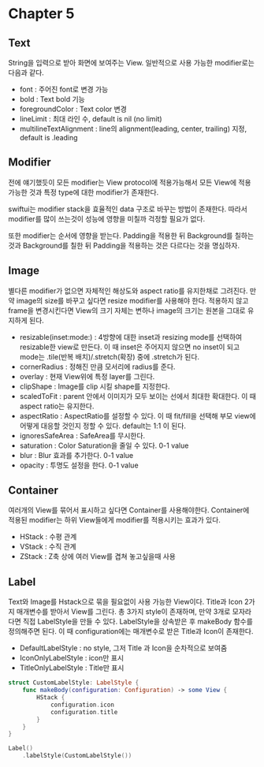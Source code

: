 # Chapter 5

## Text
String을 입력으로 받아 화면에 보여주는 View. 일반적으로 사용 가능한 modifier로는 다음과 같다.

- font : 주어진 font로 변경 가능
- bold : Text bold 기능
- foregroundColor : Text color 변경
- lineLimit : 최대 라인 수, default is nil (no limit)
- multilineTextAlignment : line의 alignment(leading, center, trailing) 지정, default is .leading

## Modifier
전에 얘기했듯이 모든 modifier는 View protocol에 적용가능해서 모든 View에 적용가능한 것과 특정 type에 대한 modifier가 존재한다.

swiftui는 modifier stack을 효율적인 data 구조로 바꾸는 방법이 존재한다. 
따라서 modifier를 많이 쓰는것이 성능에 영향을 미칠까 걱정할 필요가 없다.

또한 modifier는 순서에 영향을 받는다. Padding을 적용한 뒤 Background를 칠하는 것과 Background를 칠한 뒤 Padding을 적용하는 것은 다르다는 것을 명심하자.

## Image
별다른 modifier가 없으면 자체적인 해상도와 aspect ratio를 유지한채로 그려진다. 
만약 image의 size를 바꾸고 싶다면 resize modifier를 사용해야 한다.
적용하지 않고 frame을 변경시킨다면 View의 크기 자체는 변하나 image의 크기는 원본을 그대로 유지하게 된다.

- resizable(inset:mode:) : 4방향에 대한 inset과 resizing mode를 선택하여 resizable한 view로 만든다. 이 때 inset은 주어지지 않으면 no inset이 되고 mode는 .tile(반복 배치)/.stretch(확장) 중에 .stretch가 된다.
- cornerRadius : 정해진 만큼 모서리에 radius를 준다.
- overlay : 현재 View위에 특정 layer를 그린다.
- clipShape : Image를 clip 시킬 shape를 지정한다.
- scaledToFit : parent 안에서 이미지가 모두 보이는 선에서 최대한 확대한다. 이 때 aspect ratio는 유지한다.
- aspectRatio : AspectRatio를 설정할 수 있다. 이 때 fit/fill을 선택해 부모 view에 어떻게 대응할 것인지 정할 수 있다. default는 1:1 이 된다.
- ignoresSafeArea : SafeArea를 무시한다.
- saturation : Color Saturation을 줄일 수 있다. 0-1 value
- blur : Blur 효과를 추가한다. 0-1 value
- opacity : 투명도 설정을 한다. 0-1 value

## Container
여러개의 View를 묶어서 표시하고 싶다면 Container를 사용해야한다.
Container에 적용된 modifier는 하위 View들에게 modifier를 적용시키는 효과가 있다.

- HStack : 수평 관계
- VStack : 수직 관계
- ZStack : Z축 상에 여러 View를 겹쳐 놓고싶을때 사용

## Label
Text와 Image를 Hstack으로 묶을 필요없이 사용 가능한 View이다. Title과 Icon 2가지 매개변수를 받아서 View를 그린다. 총 3가지 style이 존재하며, 만약 3개로 모자라다면 직접 LabelStyle을 만들 수 있다. LabelStyle을 상속받은 후 makeBody 함수를 정의해주면 된다. 이 때 configuration에는 매개변수로 받은 Title과 Icon이 존재한다.

- DefaultLabelStyle : no style, 그저 Title 과 Icon을 순차적으로 보여줌
- IconOnlyLabelStyle : icon만 표시
- TitleOnlyLabelStyle : Title만 표시

```swift
struct CustomLabelStyle: LabelStyle {
    func makeBody(configuration: Configuration) -> some View {
        HStack {
            configuration.icon
            configuration.title
        }
    }
}

Label()
    .labelStyle(CustomLabelStyle())
```
